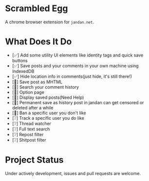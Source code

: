 # Scrambled Egg
A chrome browser extension for `jandan.net`.

# What Does It Do
- [✅] Add some utility UI elements like identity tags and quick save buttons
- [✅] Save posts and your comments in your own machine using IndexedDB
- [✅] Hide location info in comments(just hide, it's still there!)
- [🚧] Save post as MHTML
- [🚧] Search your comment history
- [🚧] Option page
- [🚧] Display saved posts(Need Help)
- [🚧] Permanent save as history post in jandan can get censored or deleted after a while
- [🚧] Ban a specific user you don't like
- [❔] Track a specific user you do like
- [❔] Thread watcher
- [❔] Full text search
- [❔] Repost filter
- [❔] Shitpost filter

# Project Status
Under actively development, issues and pull requests are welcome.